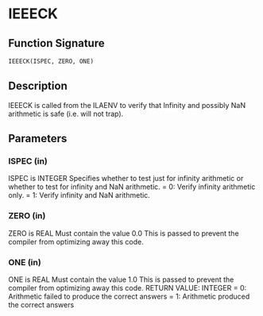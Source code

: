 # IEEECK

## Function Signature

```fortran
IEEECK(ISPEC, ZERO, ONE)
```

## Description


 IEEECK is called from the ILAENV to verify that Infinity and
 possibly NaN arithmetic is safe (i.e. will not trap).

## Parameters

### ISPEC (in)

ISPEC is INTEGER Specifies whether to test just for infinity arithmetic or whether to test for infinity and NaN arithmetic. = 0: Verify infinity arithmetic only. = 1: Verify infinity and NaN arithmetic.

### ZERO (in)

ZERO is REAL Must contain the value 0.0 This is passed to prevent the compiler from optimizing away this code.

### ONE (in)

ONE is REAL Must contain the value 1.0 This is passed to prevent the compiler from optimizing away this code. RETURN VALUE: INTEGER = 0: Arithmetic failed to produce the correct answers = 1: Arithmetic produced the correct answers

